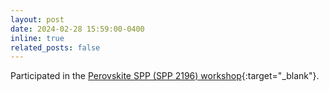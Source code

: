 ```yaml
---
layout: post
date: 2024-02-28 15:59:00-0400
inline: true
related_posts: false
---
```


Participated in the [Perovskite SPP (SPP 2196) workshop](https://www.perovskite-spp.uni-konstanz.de/spp-workshops-events/spp-workshop-feb-march-2024){:target="_blank"}.
